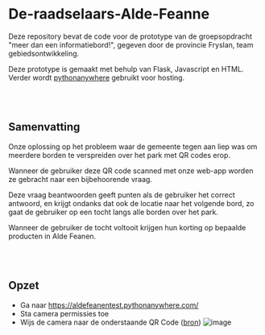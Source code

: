 # De-raadselaars-Alde-Feanne
Deze repository bevat de code voor de prototype van de groepsopdracht "meer dan een informatiebord!", gegeven door de provincie Fryslan, team gebiedsontwikkeling.

Deze prototype is gemaakt met behulp van Flask, Javascript en HTML. Verder wordt [pythonanywhere](https://www.pythonanywhere.com/) gebruikt voor hosting.

<br>
<br>

## Samenvatting
Onze oplossing op het probleem waar de gemeente tegen aan liep was om meerdere borden te verspreiden over het park met QR codes erop. 

Wanneer de gebruiker deze QR code scanned met onze web-app worden ze gebracht naar een bijbehoorende vraag.

Deze vraag beantwoorden geeft punten als de gebruiker het correct antwoord, en krijgt ondanks dat ook de locatie naar het volgende bord, zo gaat de gebruiker op een tocht langs alle borden over het park.

Wanneer de gebruiker de tocht voltooit krijgen hun korting op bepaalde producten in Alde Feanen.

<br>
<br>

## Opzet
- Ga naar https://aldefeanentest.pythonanywhere.com/
- Sta camera permissies toe
- Wijs de camera naar de onderstaande QR Code ([bron](https://nl.wikipedia.org/wiki/QR-code#/media/Bestand:Qr-nl-wikipedia-or.svg))
![image](https://github.com/user-attachments/assets/06b78807-0147-40dd-9c1e-733d2be1754b)
